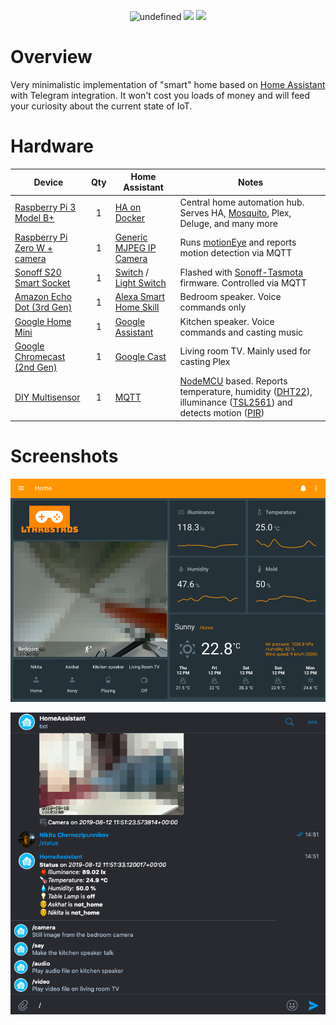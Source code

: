 
<p align=center>
	<img alt="undefined" src="https://img.shields.io/github/license/thatguynikita/homeassistant-config.svg">
	<img src="https://img.shields.io/badge/hass-0.95.4-blue.svg">
	<img src="https://img.shields.io/badge/automations-11-purple.svg">
</p>

# Overview
Very minimalistic implementation of "smart" home based on [Home Assistant](https://www.home-assistant.io/) with Telegram integration. 
It won't cost you loads of money and will feed your curiosity about the current state of IoT.

# Hardware
| Device  | Qty | Home Assistant | Notes | 
| ------------- | :---: | ------------- | ------------- |
| [Raspberry Pi 3 Model B+](https://www.amazon.de/dp/B07BDR5PDW) | 1 | [HA on Docker](https://www.home-assistant.io/docs/installation/docker/) | Central home automation hub. Serves HA, [Mosquito](https://hub.docker.com/_/eclipse-mosquitto), Plex, Deluge, and many more | 
| [Raspberry Pi Zero W + camera](https://aliexpress.com/item/32831611503.html) | 1 | [Generic MJPEG IP Camera](https://www.home-assistant.io/components/mjpeg/) | Runs [motionEye](https://github.com/ccrisan/motioneye/wiki/Install-On-Raspbian) and reports motion detection via MQTT | 
| [Sonoff S20 Smart Socket](https://aliexpress.com/item/32823895149.html) | 1 | [Switch](https://www.home-assistant.io/components/switch/) / [Light Switch](https://www.home-assistant.io/components/light.switch/) | Flashed with [Sonoff-Tasmota](https://github.com/arendst/Sonoff-Tasmota/wiki/sonoff-S20) firmware. Controlled via MQTT | 
| [Amazon Echo Dot (3rd Gen)](https://www.amazon.de/dp/B07PHPXHQS) | 1 | [Alexa Smart Home Skill](https://www.home-assistant.io/components/alexa.smart_home/) | Bedroom speaker. Voice commands only | 
| [Google Home Mini](https://store.google.com/de/product/google_home_mini) | 1 | [Google Assistant](https://www.home-assistant.io/components/google_assistant/) | Kitchen speaker. Voice commands and casting music |  |
| [Google Chromecast (2nd Gen)](https://store.google.com/de/product/chromecast) | 1 | [Google Cast](https://www.home-assistant.io/components/cast/) | Living room TV. Mainly used for casting Plex | 
| [DIY Multisensor](https://www.youtube.com/watch?v=sVml02kP3DU) | 1 | [MQTT](https://www.home-assistant.io/components/mqtt/) | [NodeMCU](https://aliexpress.com/item/32665100123.html) based. Reports temperature, humidity ([DHT22](https://aliexpress.com/item/32769460765.html)), illuminance ([TSL2561](https://aliexpress.com/item/32905003264.html)) and detects motion ([PIR](https://aliexpress.com/item/32749737125.html)) | 

# Screenshots
![UI](images/lovelace.png?raw=true "Lovelace UI")

![UI](images/telegram.png?raw=true "Telegram bot")
